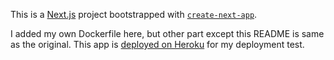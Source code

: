 This is a [Next.js](https://nextjs.org/) project bootstrapped with [`create-next-app`](https://github.com/vercel/next.js/tree/canary/packages/create-next-app).

I added my own Dockerfile here, but other part except this README is same as the original.
This app is [deployed on Heroku](https://docker-test-with-nextjs.herokuapp.com/) for my deployment test.
